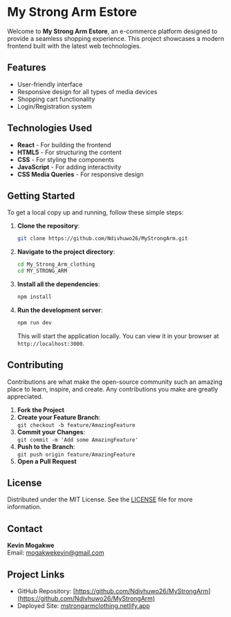# My Strong Arm Estore

Welcome to **My Strong Arm Estore**, an e-commerce platform designed to provide a seamless shopping experience. This project showcases a modern frontend built with the latest web technologies.

## Features

- User-friendly interface
- Responsive design for all types of media devices
- Shopping cart functionality
- Login/Registration system

## Technologies Used

- **React** - For building the frontend
- **HTML5** - For structuring the content
- **CSS** - For styling the components
- **JavaScript** - For adding interactivity
- **CSS Media Queries** - For responsive design

## Getting Started

To get a local copy up and running, follow these simple steps:

1. **Clone the repository**:

   ```bash
   git clone https://github.com/Ndivhuwo26/MyStrongArm.git
   ```

2. **Navigate to the project directory**:

   ```bash
   cd My_Strong_Arm_clothing
   cd MY_STRONG_ARM
   ```

3. **Install all the dependencies**:

   ```bash
   npm install
   ```

4. **Run the development server**:

   ```bash
   npm run dev
   ```

   This will start the application locally. You can view it in your browser at `http://localhost:3000`.

## Contributing

Contributions are what make the open-source community such an amazing place to learn, inspire, and create. Any contributions you make are greatly appreciated.

1. **Fork the Project**
2. **Create your Feature Branch**:  
   `git checkout -b feature/AmazingFeature`
3. **Commit your Changes**:  
   `git commit -m 'Add some AmazingFeature'`
4. **Push to the Branch**:  
   `git push origin feature/AmazingFeature`
5. **Open a Pull Request**

## License

Distributed under the MIT License. See the [LICENSE](LICENSE) file for more information.

## Contact

**Kevin Mogakwe**  
Email: [mogakwekevin@gmail.com](mailto:mogakwekevin@gmail.com)

## Project Links

- GitHub Repository: [https://github.com/Ndivhuwo26/MyStrongArm](https://github.com/Ndivhuwo26/MyStrongArm)
- Deployed Site: [mstrongarmclothing.netlify.app](https://mstrongarmclothing.netlify.app)
